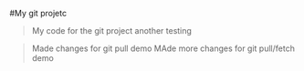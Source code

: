 #My git projetc

>My code for the git project
>another testing

>Made changes for git pull demo
>MAde more changes for git pull/fetch demo

